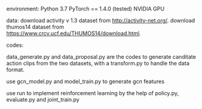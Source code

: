 environment:
Python 3.7
PyTorch == 1.4.0 (tested)
NVIDIA GPU

data:
download activity v 1.3 dataset from http://activity-net.org/.
download thumos14 dataset from https://www.crcv.ucf.edu/THUMOS14/download.html.

codes:

data_generate.py and data_proposal.py are the codes to generate canditate action clips from the two datasets, with a transform.py to handle the data format.

use gcn_model.py and model_train.py to generate gcn features

use run to implement reinforcement learning by the help of policy.py, evaluate.py and joint_train.py
